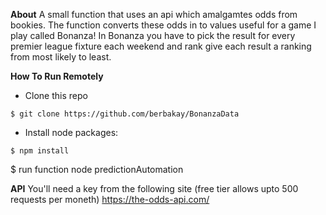 **About**
A small function that uses an api which amalgamtes odds from bookies. The function converts these odds in to values useful for a game I play called Bonanza! 
In Bonanza you have to pick the result for every premier league fixture each weekend and rank give each result a ranking from most likely to least.

**How To Run Remotely**

* Clone this repo

```
$ git clone https://github.com/berbakay/BonanzaData
```

* Install node packages:

```
$ npm install
```

$ run function node predictionAutomation

**API**
You'll need a key from the following site (free tier allows upto 500 requests per moneth)
https://the-odds-api.com/